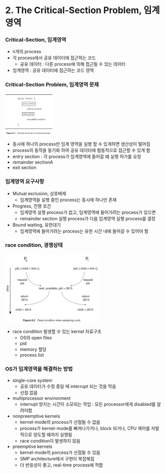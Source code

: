 # 2. The Critical-Section Problem, 임계영역

### Critical-Section, 임계영역

- n개의 process
- 각 process에서 공유 데이터에 접근하는 코드
    - 공유 데이터 : 다른 process에 의해 접근될 수 있는 데이터
- 임계영역 : 공유 데이터에 접근하는 코드 영역

### Critical-Section Problem, 임계영역 문제

<img src="img.png"  width="30%"/>

- 동시에 하나의 process만 임계 영역을 실행 할 수 있게하면 생산성이 떨어짐
- process의 동작을 동기화 하여 공유 데이터에 협동적으로 접근할 수 있게 함
- entry section : 각 process가 임계영역에 들어갈 떄 실행 허가를 요청
- remainder sectionA
- exit section

### 임계영역 요구사항

- Mutual exclusion, 상호배제
    - 임계영역을 실행 중인 process는 동시에 하나만 존재
- Progress, 진행 조건
    - 임계영역 실행 process가 없고, 임계영역에 들어가려는 process가 있으면
    - remainder section 실행 process가 다음 임계영역 실행 process를 결정
- Bound waiting, 유한대기
    - 임계영역에 들어가려는 process는 유한 시간 내에 들어갈 수 있어야 함

### race condition, 경쟁상태

<img src="img_1.png"  width="60%"/>

- race condition 발생할 수 있는 kernel 자료구조
    - OS의 open files
    - pid
    - memory 할당
    - process list

### OS가 임계영역을 해결하는 방법

- single-core system
    - 공유 데이터가 수정 중일 때 interrupt 되는 것을 막음
    - 선점 없음
- multiprocessor environment
    - interrupt 방지는 시간이 소모되는 작업 : 모든 processor에게 disabled를 알려야함
- nonpreemptive kernels
    - kernel-mode의 process가 선점될 수 없음
    - process가 kernel-mode를 빠져나가거나, block 되거나, CPU 제어를 자발적으로 양도할 떄까지 실행됨
    - race condition이 발생하지 않음
- preemptive kernels
    - kernel-mode의 porcess가 선점될 수 있음
    - SMP architecture에서 구현이 복잡해짐
    - 더 반응성이 좋고, real-time process에 적합
